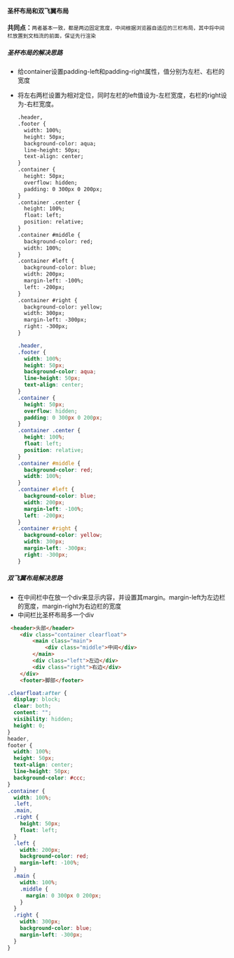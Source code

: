 #### 圣杯布局和双飞翼布局

**共同点：**`两者基本一致，都是两边固定宽度，中间根据浏览器自适应的三栏布局，其中将中间栏放置到文档流的前面，保证先行渲染`

##### **圣杯布局的解决思路**

- 给container设置padding-left和padding-right属性，值分别为左栏、右栏的宽度

- 将左右两栏设置为相对定位，同时左栏的left值设为-左栏宽度，右栏的right设为-右栏宽度。

  ```html
  .header,
  .footer {
    width: 100%;
    height: 50px;
    background-color: aqua;
    line-height: 50px;
    text-align: center;
  }
  .container {
    height: 50px;
    overflow: hidden;
    padding: 0 300px 0 200px;
  }
  .container .center {
    height: 100%;
    float: left;
    position: relative;
  }
  .container #middle {
    background-color: red;
    width: 100%;
  }
  .container #left {
    background-color: blue;
    width: 200px;
    margin-left: -100%;
    left: -200px;
  }
  .container #right {
    background-color: yellow;
    width: 300px;
    margin-left: -300px;
    right: -300px;
  }
  
  ```

  ```css
  .header,
  .footer {
    width: 100%;
    height: 50px;
    background-color: aqua;
    line-height: 50px;
    text-align: center;
  }
  .container {
    height: 50px;
    overflow: hidden;
    padding: 0 300px 0 200px;
  }
  .container .center {
    height: 100%;
    float: left;
    position: relative;
  }
  .container #middle {
    background-color: red;
    width: 100%;
  }
  .container #left {
    background-color: blue;
    width: 200px;
    margin-left: -100%;
    left: -200px;
  }
  .container #right {
    background-color: yellow;
    width: 300px;
    margin-left: -300px;
    right: -300px;
  }
  
  ```

  

##### **双飞翼布局解决思路**

- 在中间栏中在放一个div来显示内容，并设置其margin。margin-left为左边栏的宽度，margin-right为右边栏的宽度
- 中间栏比圣杯布局多一个div

```html
 <header>头部</header>
    <div class="container clearfloat">
        <main class="main">
            <div class="middle">中间</div>
        </main>
        <div class="left">左边</div>
        <div class="right">右边</div>
    </div>
    <footer>脚部</footer>
```

```css
.clearfloat:after {
  display: block;
  clear: both;
  content: "";
  visibility: hidden;
  height: 0;
}
header,
footer {
  width: 100%;
  height: 50px;
  text-align: center;
  line-height: 50px;
  background-color: #ccc;
}
.container {
  width: 100%;
  .left,
  .main,
  .right {
    height: 50px;
    float: left;
  }
  .left {
    width: 200px;
    background-color: red;
    margin-left: -100%;
  }
  .main {
    width: 100%;
    .middle {
      margin: 0 300px 0 200px;
    }
  }
  .right {
    width: 300px;
    background-color: blue;
    margin-left: -300px;
  }
}

```

​	